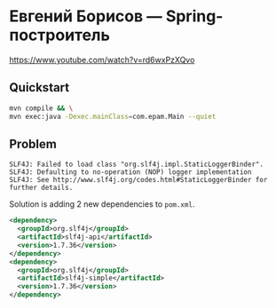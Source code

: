 # Евгений Борисов — Spring-построитель

https://www.youtube.com/watch?v=rd6wxPzXQvo

## Quickstart

```sh
mvn compile && \
mvn exec:java -Dexec.mainClass=com.epam.Main --quiet
```

## Problem

```
SLF4J: Failed to load class "org.slf4j.impl.StaticLoggerBinder".
SLF4J: Defaulting to no-operation (NOP) logger implementation
SLF4J: See http://www.slf4j.org/codes.html#StaticLoggerBinder for further details.
```

Solution is adding 2 new dependencies to `pom.xml`.

```xml
<dependency>
  <groupId>org.slf4j</groupId>
  <artifactId>slf4j-api</artifactId>
  <version>1.7.36</version>
</dependency>
<dependency>
  <groupId>org.slf4j</groupId>
  <artifactId>slf4j-simple</artifactId>
  <version>1.7.36</version>
</dependency>
```
